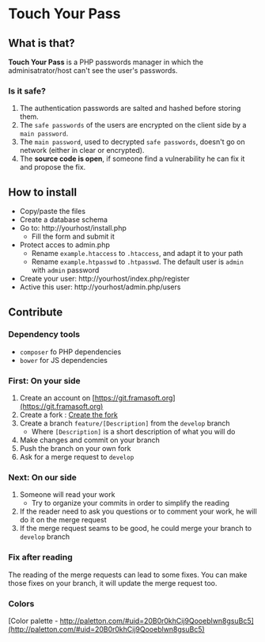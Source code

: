 # Touch Your Pass

## What is that?
**Touch Your Pass** is a PHP passwords manager in which the adminisatrator/host can't see the user's passwords.

### Is it safe?
1. The authentication passwords are salted and hashed before storing them.
2. The `safe passwords` of the users are encrypted on the client side by a `main password`.
3. The `main password`, used to decrypted `safe passwords`, doesn't go on network (either in clear or encrypted).
4. The **source code is open**, if someone find a vulnerability he can fix it and propose the fix.

## How to install
* Copy/paste the files
* Create a database schema
* Go to: http://yourhost/install.php
    * Fill the form and submit it
* Protect acces to admin.php
    * Rename `example.htaccess` to `.htaccess`, and adapt it to your path
    * Rename `example.htpasswd` to `.htpasswd`. The default user is `admin` with `admin` password
* Create your user: http://yourhost/index.php/register
* Active this user: http://yourhost/admin.php/users

## Contribute

### Dependency tools

* `composer` fo PHP dependencies
* `bower` for JS dependencies

### First: On your side

1. Create an account on [https://git.framasoft.org](https://git.framasoft.org)
1. Create a fork : [Create the fork](https://git.framasoft.org/olivierperez/TouchYourPass/fork/new)
1. Create a branch `feature/[Description]` from the `develop` branch
    * Where `[Description]` is a short description of what you will do
1. Make changes and commit on your branch
1. Push the branch on your own fork
1. Ask for a merge request to `develop`

### Next: On our side

1. Someone will read your work
    * Try to organize your commits in order to simplify the reading
1. If the reader need to ask you questions or to comment your work, he will do it on the merge request
1. If the merge request seams to be good, he could merge your branch to `develop` branch

### Fix after reading

The reading of the merge requests can lead to some fixes.
You can make those fixes on your branch, it will update the merge request too.

### Colors
[Color palette - http://paletton.com/#uid=20B0r0khCij9Qooeblwn8gsuBc5](http://paletton.com/#uid=20B0r0khCij9Qooeblwn8gsuBc5)
